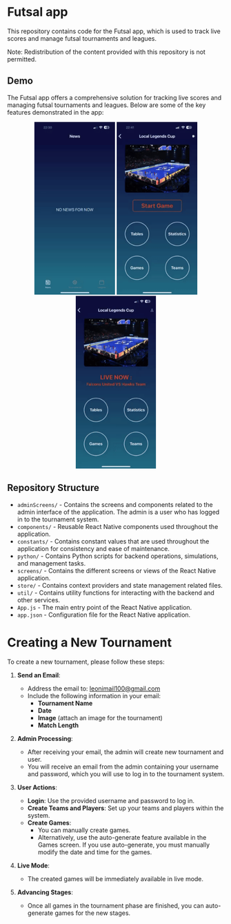 # Futsal app

This repository contains code for the Futsal app, which is used to track live scores and manage futsal tournaments and leagues.

Note: Redistribution of the content provided with this repository is not permitted.

## Demo

The Futsal app offers a comprehensive solution for tracking live scores and managing futsal tournaments and leagues. Below are some of the key features demonstrated in the app:

<p align="center">
<img src="images/tournaments_overview.gif" height="400" />
<img src="images/live_admin_screen.gif" height="400" />
<img src="images/live_user_screen.gif" height="400" />
</p>

## Repository Structure

- `adminScreens/` - Contains the screens and components related to the admin interface of the application. The admin is a user who has logged in to the tournament system.
- `components/` - Reusable React Native components used throughout the application.
- `constants/` - Contains constant values that are used throughout the application for consistency and ease of maintenance.
- `python/` - Contains Python scripts for backend operations, simulations, and management tasks.
- `screens/` - Contains the different screens or views of the React Native application.
- `store/` - Contains context providers and state management related files.
- `util/` - Contains utility functions for interacting with the backend and other services.
- `App.js` - The main entry point of the React Native application.
- `app.json` - Configuration file for the React Native application.

# Creating a New Tournament

To create a new tournament, please follow these steps:

1. **Send an Email**:

   - Address the email to: [leonimail100@gmail.com](mailto:leonimail100@gmail.com)
   - Include the following information in your email:
     - **Tournament Name**
     - **Date**
     - **Image** (attach an image for the tournament)
     - **Match Length**

2. **Admin Processing**:

   - After receiving your email, the admin will create new tournament and user.
   - You will receive an email from the admin containing your username and password, which you will use to log in to the tournament system.

3. **User Actions**:

   - **Login**: Use the provided username and password to log in.
   - **Create Teams and Players**: Set up your teams and players within the system.
   - **Create Games**:
     - You can manually create games.
     - Alternatively, use the auto-generate feature available in the Games screen. If you use auto-generate, you must manually modify the date and time for the games.

4. **Live Mode**:

   - The created games will be immediately available in live mode.

5. **Advancing Stages**:
   - Once all games in the tournament phase are finished, you can auto-generate games for the new stages.

